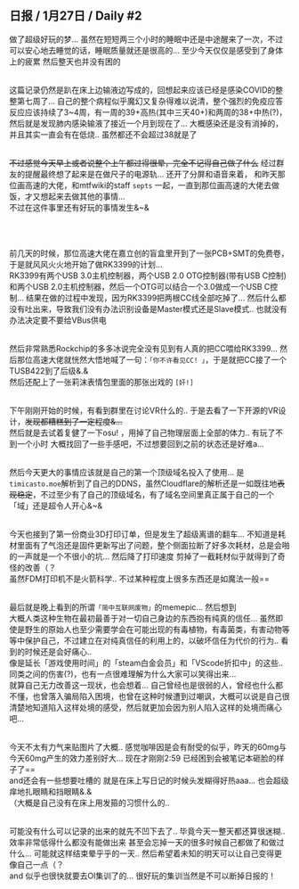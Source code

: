 ## 日报 / 1月27日 / Daily #2

做了超级好玩的梦... 虽然在短短两三个小时的睡眠中还是中途醒来了一次，不过可以安心地去睡觉的话，睡眠质量就还是很高的... 至少今天仅仅是感受到了身体上的疲累 然后整天也并没有困的
<br><br>

这篇记录仍然是趴在床上边输液边写成的，回想起来应该已经是感染COVID的整整第七周了... 自己的整个病程似乎魔幻又复杂得难以说清，整个强烈的免疫应答反应应该持续了3~4周，有一周的39+高热(其中三天40+)和两周的38+中热(?)，然后就是发现肺内感染输液了接近一个月到现在了... 大概感染还是没有消掉的，并且其实一直会有在低烧.. 虽然都还不会超过38就是了
<br><br>

~~不过感觉今天早上或者说整个上午都过得很晕，完全不记得自己做了什么~~ 经过群友的提醒最终想了起来是在做尺子的电源轨... 还开了分屏和语音来着， 和昨天那位画高速的大佬，和mtfwiki的staff `septs` 一起，一直到那位画高速的大佬去做饭，才又想起来去做其他的事情... <br>
不过在这件事里还有好玩的事情发生&~&

<br><br>

前几天的时候，那位高速大佬在嘉立创的盲盒里开到了一张PCB+SMT的免费卷，于是就风风火火地开始了做RK3399的计划...<br>
RK3399有两个USB 3.0主机控制器，两个USB 2.0 OTG控制器(带有USB C控制)和两个USB 2.0主机控制器，然后一个OTG可以结合一个3.0做成一个USB C控制... 结果在做的过程中发现，因为RK3399把两根CC线全部吃掉了... 然后什么都没有吐出来，导致我们没有办法识别设备是Master模式还是Slave模式.. 也就没有办法决定要不要给VBus供电<br><br>

然后非常熟悉Rockchip的多多冰说完全没有见到有人真的把CC喂给RK3399... 然后那位高速大佬就恍然大悟地喊了一句：`「你不许看见CC! 」`，于是就把CC接了一个TUSB422到了后级&.&<br>
然后还配上了一张莉沫表情包里面的那张出戏的 `[奸!]`<br><br>

下午刚刚开始的时候，有看到群里在讨论VR什么的.. 于是去看了一下开源的VR设计，~~发现都糟糕到了一定程度&...~~ <br>
然后就是去试着复健了一下osu! ，用掉了自己物理层面上全部的体力.. 有玩了不到一个小时 大概找回了一些手感吧，不过想要回到之前的状态还是好难a... <br><br>

然后今天更大的事情应该就是自己的第一个顶级域名投入了使用... 是`timicasto.moe`解析到了自己的DDNS，虽然Cloudflare的解析还是一如既往地~~表现稳定~~，不过至少有了自己的顶级域名，有了域名空间里真正属于自己的一个「域」还是超令人开心&~&<br><br>


今天也接到了第一份商业3D打印订单，但是发生了超级离谱的翻车... 不知道是耗材里面有了气泡还是固件更新写出了问题，整个侧面拉断了好多次耗材，总是会啪的一声就是一个不很小的坑... 然后降了打印速度 剪掉了一截耗材似乎就得到了奇怪的改善（？<br>
虽然FDM打印机不是火箭科学.. 不过某种程度上很多东西还是如魔法一般==<br><br>

最后就是晚上看到的所谓`「简中互联网废物」`的memepic... 然后想到<br>
大概人类这种生物在最初最善于对一切自己身边的东西抱有纯真的信任... 虽然即使是野生的原始人也至少需要学会在可能出现的有毒植物，有毒菌类，有害动物等等中保护自己，不过建立在对纯真信任的利用上的，以破坏信任为代价的行为.. 看到的时候还是会好痛心..<br>
像是延长「游戏使用时间」的「steam白金会员」和「VScode折扣中」的这些.. 同类之间的伤害(?)，也有一点很难理解为什么大家可以笑得出来...<br>
就算自己无力改善这一现状，也会想着... 自己曾经也是很弱的人，曾经也什么都不懂，也曾落入骗局陷入困境，也曾在这种时候遭到过嘲讽，大概可以说是自己很清楚地知道陷入这样处境的感受，然后就更加会因为别人陷入这样的处境而痛心吧... <br><br>

今天不太有力气来贴图片了大概.. 感觉咖啡因是会有耐受的似乎，昨天的60mg与今天60mg产生的效力差别好大... 现在才刚刚2:59 已经困到会被笔记本砸脸的样子了==<br>
and还会有一些想要吐槽的 就是在床上写日记的时候头发糊得好热aaa... 也会超级痒地扎眼睛和挡眼睛&.&
<br>（大概是自己没有在床上用发箍的习惯什么的.. <br>

<br>
可能没有什么可以记录的出来的就先不凹下去了.. 毕竟今天一整天都还算很迷糊.. 效率非常低得什么都没有能做出来 甚至会忘掉一天的很多时候自己都做了和做过什么... 可能就这样结束晕乎乎的一天.. 然后希望着未知的明天可以让自己变得更像自己一点（？<br>
and 似乎也很快就要去OI集训了的... 很好玩的集训当然是不可以断掉日报的！